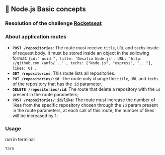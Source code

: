 ## :rocket: Node.js Basic concepts

### Resolution of the challenge **[Rocketseat](https://github.com/rocketseat-education/bootcamp-gostack-desafios/blob/master/desafio-conceitos-nodejs/README.en.md)**

### About application routes

- **`POST /repositories`**: The route must receive `title`, `URL` and `techs` inside of request body. It must be stored inside an object in the sollowing format: `{id:" uuid ", title: 'Desafio Node.js', URL: 'http: //github.com /anfb/...' , techs: ["Node.js", "express", "..."], likes: 0} `.
- **`GET /repositories`**: This route lists all repositories. 
- **`PUT /repositories/:id`**: The route only change the `title`, `URL` and `techs` of the repository that has the` id` parameter.
- **`DELETE /repositories/:id`**: The route that delete a repository with the `id` present in the route parameters;
- **`POST /repositories/:id/like`**: The route must increase the number of likes from the specific repository chosen through the `id` param present in the route parameters, at each call of this route, the number of likes will be increased by 1;

### Usage
run in terminal
```bash
Yarn
```